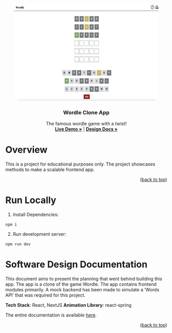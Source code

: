 <div id="top"></div>
<!-- PROJECT LOGO -->
<br />
<div align="center">
  <a href="https://wordle-svr8.vercel.app/">
    <img src="docs/images/game.png" alt="testVideo" width="450" height="300">
  </a>

  <h3 align="center">Wordle Clone App</h3>
    <p align="center">
      The famous wordle game with a twist!
      <br />
      <a href="https://wordle-svr8.vercel.app/"><strong> Live Demo »</strong></a> | <a href="https://github.com/svr8/wordle/tree/main/docs#readme"><strong> Design Docs »</strong></a>
    </p>
  </div>


<!-- ABOUT THE PROJECT -->
# Overview

This is a project for educational purposes only. The project showcases methods to make a scalable frontend app.

<p align="right">(<a href="#top">back to top</a>)</p>

<a name="env"></a>

# Run Locally

1. Install Dependencies:

```
npm i
```

2. Run development server:

```
npm run dev
```

# Software Design Documentation


This document aims to present the planning that went behind building this app. The app is a clone of the game Wordle. The app contains frontend modules primarily. A mock backend has been made to simulate a ‘Words API’ that was required for this project.

**Tech Stack**: React, NextJS
**Animation Library**: react-spring

The entire documentation is available [here](https://github.com/svr8/wordle/tree/main/docs#readme).

<p align="right">(<a href="#top">back to top</a>)</p>








